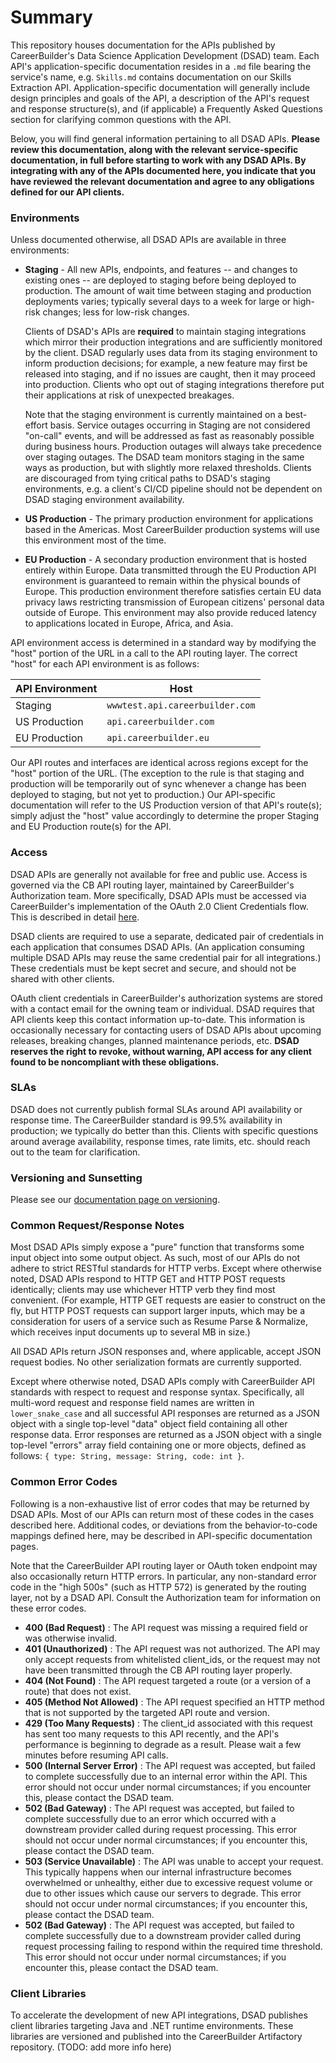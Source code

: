 # Summary

This repository houses documentation for the APIs published by CareerBuilder's Data Science Application Development (DSAD) team. Each API's application-specific documentation resides in a `.md` file bearing the service's name, e.g. `Skills.md` contains documentation on our Skills Extraction API. Application-specific documentation will generally include design principles and goals of the API, a description of the API's request and response structure(s), and (if applicable) a Frequently Asked Questions section for clarifying common questions with the API.

Below, you will find general information pertaining to all DSAD APIs. **Please review this documentation, along with the relevant service-specific documentation, in full before starting to work with any DSAD APIs. By integrating with any of the APIs documented here, you indicate that you have reviewed the relevant documentation and agree to any obligations defined for our API clients.**

### Environments

Unless documented otherwise, all DSAD APIs are available in three environments:

* **Staging** - All new APIs, endpoints, and features -- and changes to existing ones -- are deployed to staging before being deployed to production. The amount of wait time between staging and production deployments varies; typically several days to a week for large or high-risk changes; less for low-risk changes.
 
  Clients of DSAD's APIs are **required** to maintain staging integrations which mirror their production integrations and are sufficiently monitored by the client. DSAD regularly uses data from its staging environment to inform production decisions; for example, a new feature may first be released into staging, and if no issues are caught, then it may proceed into production. Clients who opt out of staging integrations therefore put their applications at risk of unexpected breakages.
 
  Note that the staging environment is currently maintained on a best-effort basis. Service outages occurring in Staging are not considered "on-call" events, and will be addressed as fast as reasonably possible during business hours. Production outages will always take precedence over staging outages. The DSAD team monitors staging in the same ways as production, but with slightly more relaxed thresholds. Clients are discouraged from tying critical paths to DSAD's staging environments, e.g. a client's CI/CD pipeline should not be dependent on DSAD staging environment availability.

* **US Production** - The primary production environment for applications based in the Americas. Most CareerBuilder production systems will use this environment most of the time.

* **EU Production** - A secondary production environment that is hosted entirely within Europe. Data transmitted through the EU Production API environment is guaranteed to remain within the physical bounds of Europe. This production environment therefore satisfies certain EU data privacy laws restricting transmission of European citizens' personal data outside of Europe. This environment may also provide reduced latency to applications located in Europe, Africa, and Asia.

API environment access is determined in a standard way by modifying the "host" portion of the URL in a call to the API routing layer. The correct "host" for each API environment is as follows:

| API Environment | Host |
|----------|-------------|
| Staging | `wwwtest.api.careerbuilder.com` |
| US Production | `api.careerbuilder.com` |
| EU Production | `api.careerbuilder.eu` |

Our API routes and interfaces are identical across regions except for the "host" portion of the URL. (The exception to the rule is that staging and production will be temporarily out of sync whenever a change has been deployed to staging, but not yet to production.) Our API-specific documentation will refer to the US Production version of that API's route(s); simply adjust the "host" value accordingly to determine the proper Staging and EU Production route(s) for the API.

### Access

DSAD APIs are generally not available for free and public use. Access is governed via the CB API routing layer, maintained by CareerBuilder's Authorization team. More specifically, DSAD APIs must be accessed via CareerBuilder's implementation of the OAuth 2.0 Client Credentials flow. This is described in detail [here](/assets/ExternalClientCredentials.pdf).

DSAD clients are required to use a separate, dedicated pair of credentials in each application that consumes DSAD APIs. (An application consuming multiple DSAD APIs may reuse the same credential pair for all integrations.) These credentials must be kept secret and secure, and should not be shared with other clients.

OAuth client credentials in CareerBuilder's authorization systems are stored with a contact email for the owning team or individual. DSAD requires that API clients keep this contact information up-to-date. This information is occasionally necessary for contacting users of DSAD APIs about upcoming releases, breaking changes, planned maintenance periods, etc. **DSAD reserves the right to revoke, without warning, API access for any client found to be noncompliant with these obligations.**

### SLAs

DSAD does not currently publish formal SLAs around API availability or response time. The CareerBuilder standard is 99.5% availability in production; we typically do better than this. Clients with specific questions around average availability, response times, rate limits, etc. should reach out to the team for clarification.

### Versioning and Sunsetting

Please see our [documentation page on versioning](/Versioning.md).

### Common Request/Response Notes

Most DSAD APIs simply expose a "pure" function that transforms some input object into some output object. As such, most of our APIs do not adhere to strict RESTful standards for HTTP verbs. Except where otherwise noted, DSAD APIs respond to HTTP GET and HTTP POST requests identically; clients may use whichever HTTP verb they find most convenient. (For example, HTTP GET requests are easier to construct on the fly, but HTTP POST requests can support larger inputs, which may be a consideration for users of a service such as Resume Parse & Normalize, which receives input documents up to several MB in size.)

All DSAD APIs return JSON responses and, where applicable, accept JSON request bodies. No other serialization formats are currently supported.

Except where otherwise noted, DSAD APIs comply with CareerBuilder API standards with respect to request and response syntax. Specifically, all multi-word request and response field names are written in `lower_snake_case` and all successful API responses are returned as a JSON object with a single top-level "data" object field containing all other response data. Error responses are returned as a JSON object with a single top-level "errors" array field containing one or more objects, defined as follows: `{ type: String, message: String, code: int }`.

### Common Error Codes

Following is a non-exhaustive list of error codes that may be returned by DSAD APIs. Most of our APIs can return most of these codes in the cases described here. Additional codes, or deviations from the behavior-to-code mappings defined here, may be described in API-specific documentation pages.

Note that the CareerBuilder API routing layer or OAuth token endpoint may also occasionally return HTTP errors. In particular, any non-standard error code in the "high 500s" (such as HTTP 572) is generated by the routing layer, not by a DSAD API. Consult the Authorization team for information on these error codes.

* **400 (Bad Request)** : The API request was missing a required field or was otherwise invalid.
* **401 (Unauthorized)** : The API request was not authorized. The API may only accept requests from whitelisted client_ids, or the request may not have been transmitted through the CB API routing layer properly.
* **404 (Not Found)** : The API request targeted a route (or a version of a route) that does not exist.
* **405 (Method Not Allowed)** : The API request specified an HTTP method that is not supported by the targeted API route and version.
* **429 (Too Many Requests)** : The client_id associated with this request has sent too many requests to this API recently, and the API's performance is beginning to degrade as a result. Please wait a few minutes before resuming API calls.
* **500 (Internal Server Error)** : The API request was accepted, but failed to complete successfully due to an internal error within the API. This error should not occur under normal circumstances; if you encounter this, please contact the DSAD team.
* **502 (Bad Gateway)** : The API request was accepted, but failed to complete successfully due to an error which occurred with a downstream provider called during request processing. This error should not occur under normal circumstances; if you encounter this, please contact the DSAD team.
* **503 (Service Unavailable)** : The API was unable to accept your request. This typically happens when our internal infrastructure becomes overwhelmed or unhealthy, either due to excessive request volume or due to other issues which cause our servers to degrade. This error should not occur under normal circumstances; if you encounter this, please contact the DSAD team.
* **502 (Bad Gateway)** : The API request was accepted, but failed to complete successfully due to a downstream provider called during request processing failing to respond within the required time threshold. This error should not occur under normal circumstances; if you encounter this, please contact the DSAD team.

### Client Libraries

To accelerate the development of new API integrations, DSAD publishes client libraries targeting Java and .NET runtime environments. These libraries are versioned and published into the CareerBuilder Artifactory repository. (TODO: add more info here)
